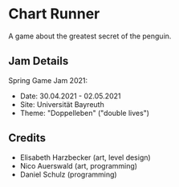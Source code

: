 # Chart Runner
A game about the greatest secret of the penguin.

## Jam Details
Spring Game Jam 2021: 
- Date: 30.04.2021 - 02.05.2021
- Site: Universität Bayreuth
- Theme: "Doppelleben" ("double lives")

## Credits
- Elisabeth Harzbecker  (art, level design)
- Nico Auerswald (art, programming)
- Daniel Schulz (programming)